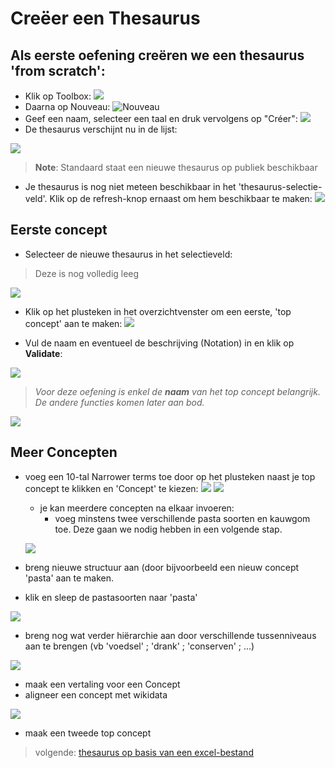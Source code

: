 # Creëer een Thesaurus

## Als eerste oefening creëren we een thesaurus 'from scratch':


 - Klik op Toolbox:
 ![](assets/nieuwethesaurus-0e73d9ab.png)
 - Daarna op Nouveau: ![Nouveau](assets/nieuwethesaurus-1bfb8b9c.png)
 - Geef een naam, selecteer een taal en druk vervolgens op "Créer": ![](assets/nieuwethesaurus-9ecb1cbe.png)
 - De thesaurus verschijnt nu in de lijst:

![](assets/nieuwethesaurus-e6c5df94.png)
> <b>Note</b>: Standaard staat een nieuwe thesaurus op publiek beschikbaar

- Je thesaurus is nog niet meteen beschikbaar in het 'thesaurus-selectie-veld'. Klik op de refresh-knop ernaast om hem beschikbaar te maken: ![](assets/nieuwethesaurus-ac900159.png)

## Eerste concept

- Selecteer de nieuwe thesaurus in het selectieveld:

> Deze is nog volledig leeg

![](assets/nieuwethesaurus-2a51cce9.png)
 - Klik op het plusteken in het overzichtvenster om een eerste, 'top concept' aan te maken: ![](assets/nieuwethesaurus-99270b17.png)

 - Vul de naam en eventueel de beschrijving (Notation) in en klik op <b>Validate</b>:

 ![](assets/nieuwethesaurus-ca6016a0.png)
 > <i>Voor deze oefening is enkel de <b>naam</b> van het top concept belangrijk. De andere functies komen later aan bod.</i>

![](assets/nieuwethesaurus-9ee843cc.png)

## Meer Concepten
- voeg een 10-tal Narrower terms toe door op het plusteken naast je top concept te klikken en 'Concept' te kiezen: ![](assets/nieuwethesaurus-78fde3cc.png)
    ![](assets/nieuwethesaurus-65b0ef4a.png)
    - je kan meerdere concepten na elkaar invoeren:
      - voeg minstens twee verschillende pasta soorten en kauwgom toe. Deze gaan we nodig hebben in een volgende stap.

    ![](assets/nieuwethesaurus-7ebfe824.png)


- breng nieuwe structuur aan (door bijvoorbeeld een nieuw concept 'pasta' aan te maken.
- klik en sleep de pastasoorten naar 'pasta'

![](assets/2022-10-18_10-46_pasta.gif)
- breng nog wat verder hiërarchie aan door verschillende tussenniveaus aan te brengen (vb 'voedsel' ; 'drank' ; 'conserven' ; ...)

![](assets/nieuwethesaurus-4c8fcbfb.png)

- maak een vertaling voor een Concept
- aligneer een concept met wikidata



![](assets/nieuwethesaurus-5799b2df.png)

- maak een tweede top concept


> volgende: [thesaurus op basis van een excel-bestand](https://github.com/MoMu-Antwerp/WorkshopOpentheso/blob/main/import_csv.md)
